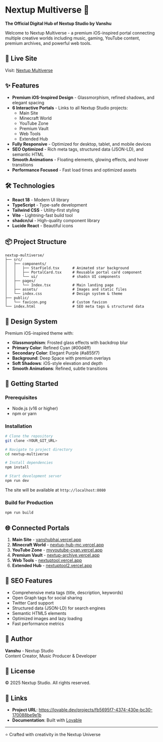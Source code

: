 # Nextup Multiverse 🌌

**The Official Digital Hub of Nextup Studio by Vanshu**

Welcome to Nextup Multiverse - a premium iOS-inspired portal connecting multiple creative worlds including music, gaming, YouTube content, premium archives, and powerful web tools.

## 🚀 Live Site

Visit: [Nextup Multiverse](https://nextup-multiverse.vercel.app/)

## ✨ Features

- **Premium iOS-Inspired Design** - Glassmorphism, refined shadows, and elegant spacing
- **6 Interactive Portals** - Links to all Nextup Studio projects:
  - Main Site
  - Minecraft World
  - YouTube Zone
  - Premium Vault
  - Web Tools
  - Extended Hub
- **Fully Responsive** - Optimized for desktop, tablet, and mobile devices
- **SEO Optimized** - Rich meta tags, structured data (JSON-LD), and semantic HTML
- **Smooth Animations** - Floating elements, glowing effects, and hover transitions
- **Performance Focused** - Fast load times and optimized assets

## 🛠️ Technologies

- **React 18** - Modern UI library
- **TypeScript** - Type-safe development
- **Tailwind CSS** - Utility-first styling
- **Vite** - Lightning-fast build tool
- **shadcn/ui** - High-quality component library
- **Lucide React** - Beautiful icons

## 📦 Project Structure

```
nextup-multiverse/
├── src/
│   ├── components/
│   │   ├── StarField.tsx      # Animated star background
│   │   ├── PortalCard.tsx     # Reusable portal card component
│   │   └── ui/                # shadcn UI components
│   ├── pages/
│   │   └── Index.tsx          # Main landing page
│   ├── assets/                # Images and static files
│   └── index.css              # Design system & theme
├── public/
│   └── favicon.png            # Custom favicon
└── index.html                 # SEO meta tags & structured data
```

## 🎨 Design System

Premium iOS-inspired theme with:
- **Glassmorphism**: Frosted glass effects with backdrop blur
- **Primary Color**: Refined Cyan (#00d4ff)
- **Secondary Color**: Elegant Purple (#a855f7)
- **Background**: Deep Space with premium overlays
- **Soft Shadows**: iOS-style elevation and depth
- **Smooth Animations**: Refined, subtle transitions

## 🚀 Getting Started

### Prerequisites
- Node.js (v16 or higher)
- npm or yarn

### Installation

```bash
# Clone the repository
git clone <YOUR_GIT_URL>

# Navigate to project directory
cd nextup-multiverse

# Install dependencies
npm install

# Start development server
npm run dev
```

The site will be available at `http://localhost:8080`

### Build for Production

```bash
npm run build
```

## 🌐 Connected Portals

1. **Main Site** - [vanshubhai.vercel.app](https://vanshubhai.vercel.app/)
2. **Minecraft World** - [nextup-hub-mc.vercel.app](https://nextup-hub-mc.vercel.app/)
3. **YouTube Zone** - [myyoutube-cyan.vercel.app](https://myyoutube-cyan.vercel.app/)
4. **Premium Vault** - [nextup-archive.vercel.app](https://nextup-archive.vercel.app/)
5. **Web Tools** - [nextuptool.vercel.app](https://nextuptool.vercel.app/)
6. **Extended Hub** - [nextuptool2.vercel.app](https://nextuptool2.vercel.app/)

## 📝 SEO Features

- Comprehensive meta tags (title, description, keywords)
- Open Graph tags for social sharing
- Twitter Card support
- Structured data (JSON-LD) for search engines
- Semantic HTML5 elements
- Optimized images and lazy loading
- Fast performance metrics

## 👤 Author

**Vanshu** - Nextup Studio  
Content Creator, Music Producer & Developer

## 📄 License

© 2025 Nextup Studio. All rights reserved.

## 🔗 Links

- **Project URL**: https://lovable.dev/projects/fb5695f7-4374-430e-bc30-170088be9e1b
- **Documentation**: Built with [Lovable](https://lovable.dev)

---

⭐ Crafted with creativity in the Nextup Universe
